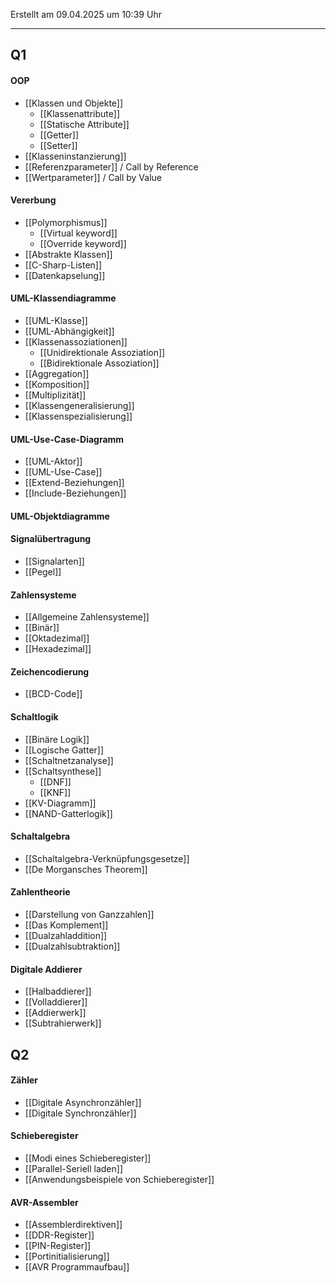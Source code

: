 Erstellt am 09.04.2025 um 10:39 Uhr

---

## Q1

#### OOP
- [[Klassen und Objekte]]
	- [[Klassenattribute]]
	- [[Statische Attribute]]
	- [[Getter]]
	- [[Setter]]
- [[Klasseninstanzierung]]
- [[Referenzparameter]] / Call by Reference
- [[Wertparameter]] / Call by Value

#### Vererbung
- [[Polymorphismus]]
	- [[Virtual keyword]]
	- [[Override keyword]]
- [[Abstrakte Klassen]]
- [[C-Sharp-Listen]]
- [[Datenkapselung]]

#### UML-Klassendiagramme
- [[UML-Klasse]]
- [[UML-Abhängigkeit]]
- [[Klassenassoziationen]]
	- [[Unidirektionale Assoziation]]
	- [[Bidirektionale Assoziation]]
- [[Aggregation]]
- [[Komposition]]
- [[Multiplizität]]
- [[Klassengeneralisierung]]
- [[Klassenspezialisierung]]

#### UML-Use-Case-Diagramm
- [[UML-Aktor]]
- [[UML-Use-Case]]
- [[Extend-Beziehungen]]
- [[Include-Beziehungen]]

#### UML-Objektdiagramme

#### Signalübertragung
- [[Signalarten]]
- [[Pegel]]

#### Zahlensysteme
- [[Allgemeine Zahlensysteme]]
- [[Binär]]
- [[Oktadezimal]]
- [[Hexadezimal]]

#### Zeichencodierung
- [[BCD-Code]]

#### Schaltlogik
- [[Binäre Logik]]
- [[Logische Gatter]]
- [[Schaltnetzanalyse]]
- [[Schaltsynthese]]
	- [[DNF]]
	- [[KNF]]
- [[KV-Diagramm]]
- [[NAND-Gatterlogik]]

#### Schaltalgebra
- [[Schaltalgebra-Verknüpfungsgesetze]]
- [[De Morgansches Theorem]]

#### Zahlentheorie
- [[Darstellung von Ganzzahlen]]
- [[Das Komplement]]
- [[Dualzahladdition]]
- [[Dualzahlsubtraktion]]

#### Digitale Addierer
- [[Halbaddierer]]
- [[Volladdierer]]
- [[Addierwerk]]
- [[Subtrahierwerk]]

## Q2

#### Zähler
- [[Digitale Asynchronzähler]]
- [[Digitale Synchronzähler]]

#### Schieberegister
- [[Modi eines Schieberegister]]
- [[Parallel-Seriell laden]]
- [[Anwendungsbeispiele von Schieberegister]]

#### AVR-Assembler
- [[Assemblerdirektiven]]
- [[DDR-Register]]
- [[PIN-Register]]
- [[Portinitialisierung]]
- [[AVR Programmaufbau]]

